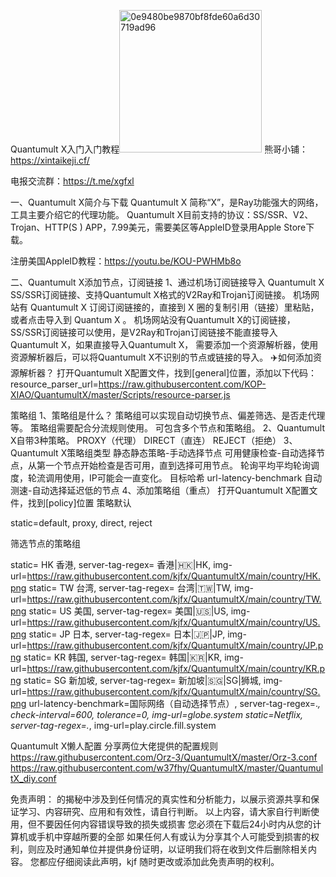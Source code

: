 Quantumult X入门入门教程<img width="228" alt="0e9480be9870bf8fde60a6d30719ad96" src="https://user-images.githubusercontent.com/96102326/155284616-da7641d5-95a1-4005-bb6f-b8fc10eebf76.png">
熊哥小铺：https://xintaikeji.cf/

电报交流群：https://t.me/xgfxl

一、Quantumult X简介与下载
Quantumult X 简称“X”，是Ray功能强大的网络，工具主要介绍它的代理功能。
Quantumult X目前支持的协议：SS/SSR、V2、Trojan、HTTP(S
) APP，7.99美元，需要美区等AppleID登录用Apple Store下载。

注册美国AppleID教程：https://youtu.be/KOU-PWHMb8o


二、Quantumult X添加节点，订阅链接
1、通过机场订阅链接导入
Quantumult X SS/SSR订阅链接、支持Quantumult X格式的V2Ray和Trojan订阅链接。
机场网站有 Quantumult X 订阅订阅链接的，直接到 X 圈的复制引用（链接）里粘贴，或者点击导入到 Quantum X 。
机场网站没有Quantumult X的订阅链接，SS/SSR订阅链接可以使用，是V2Ray和Trojan订阅链接不能直接导入Quantumult X，如果直接导入Quantumult X，
需要添加一个资源解析器，使用资源解析器后，可以将Quantumult X不识别的节点或链接的导入。
✈️如何添加资源解析器？
打开Quantumult X配置文件，找到[general]位置，添加以下代码：resource_parser_url=https://raw.githubusercontent.com/KOP-XIAO/QuantumultX/master/Scripts/resource-parser.js



策略组
1、策略组是什么？
策略组可以实现自动切换节点、偏差筛选、是否走代理等。
策略组需要配合分流规则使用。
可包含多个节点和策略组。
2、Quantumult X自带3种策略。
PROXY（代理）
DIRECT（直连）
REJECT（拒绝）
3、Quantumult X策略组类型
静态静态策略-手动选择节点
可用健康检查-自动选择节点，从第一个节点开始检查是否可用，直到选择可用节点。
轮询平均平均轮询调度，轮流调用使用，IP可能会一直变化。
目标哈希
url-latency-benchmark 自动测速-自动选择延迟低的节点
4、添加策略组（重点）
打开Quantumult X配置文件，找到[policy]位置
策略默认

static=default, proxy, direct, reject



筛选节点的策略组

static= HK 香港, server-tag-regex= 香港|🇭🇰|HK, img-url=https://raw.githubusercontent.com/kjfx/QuantumultX/main/country/HK.png
static= TW 台湾, server-tag-regex= 台湾|🇹🇼|TW, img-url=https://raw.githubusercontent.com/kjfx/QuantumultX/main/country/TW.png
static= US 美国, server-tag-regex= 美国|🇺🇸|US, img-url=https://raw.githubusercontent.com/kjfx/QuantumultX/main/country/US.png
static= JP 日本, server-tag-regex= 日本|🇯🇵|JP, img-url=https://raw.githubusercontent.com/kjfx/QuantumultX/main/country/JP.png
static= KR 韩国, server-tag-regex= 韩国|🇰🇷|KR, img-url=https://raw.githubusercontent.com/kjfx/QuantumultX/main/country/KR.png
static= SG 新加坡, server-tag-regex= 新加坡|🇸🇬|SG|狮城, img-url=https://raw.githubusercontent.com/kjfx/QuantumultX/main/country/SG.png
url-latency-benchmark=国际网络（自动选择节点）, server-tag-regex=.*, check-interval=600, tolerance=0, img-url=globe.system
static=Netflix, server-tag-regex=.*, img-url=play.circle.fill.system


Quantumult X懒人配置
分享两位大佬提供的配置规则
https://raw.githubusercontent.com/Orz-3/QuantumultX/master/Orz-3.conf
https://raw.githubusercontent.com/w37fhy/QuantumultX/master/QuantumultX_diy.conf



免责声明：
的揭秘中涉及到任何情况的真实性和分析能力，以展示资源共享和保证学习、内容研究、应用和有效性，请自行判断。
以上内容，请大家自行判断使用，但不要因任何内容错误导致的损失或损害
您必须在下载后24小时内从您的计算机或手机中穿越所要的全部
如果任何人有或认为分享其个人可能受到损害的权利，则应及时通知单位并提供身份证明，以证明我们将在收到文件后删除相关内容。
您都应仔细阅读此声明，kjf 随时更改或添加此免责声明的权利。




